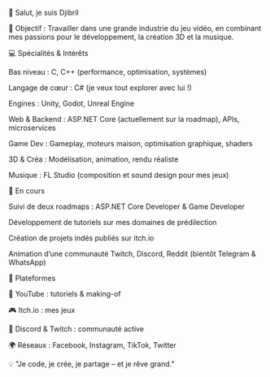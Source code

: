 👋 Salut, je suis Djibril

🎯 Objectif : Travailler dans une grande industrie du jeu vidéo, en combinant mes passions pour le développement, la création 3D et la musique.

💻 Spécialités & Intérêts

Bas niveau : C, C++ (performance, optimisation, systèmes)

Langage de cœur : C# (je veux tout explorer avec lui !)

Engines : Unity, Godot, Unreal Engine

Web & Backend : ASP.NET Core (actuellement sur la roadmap), APIs, microservices

Game Dev : Gameplay, moteurs maison, optimisation graphique, shaders

3D & Créa : Modélisation, animation, rendu réaliste

Musique : FL Studio (composition et sound design pour mes jeux)

🚀 En cours

Suivi de deux roadmaps : ASP.NET Core Developer & Game Developer

Développement de tutoriels sur mes domaines de prédilection

Création de projets indés publiés sur itch.io

Animation d’une communauté Twitch, Discord, Reddit (bientôt Telegram & WhatsApp)

📢 Plateformes

🎥 YouTube : tutoriels & making-of

🎮 Itch.io : mes jeux

💬 Discord & Twitch : communauté active

🌍 Réseaux : Facebook, Instagram, TikTok, Twitter

💡 "Je code, je crée, je partage – et je rêve grand."
